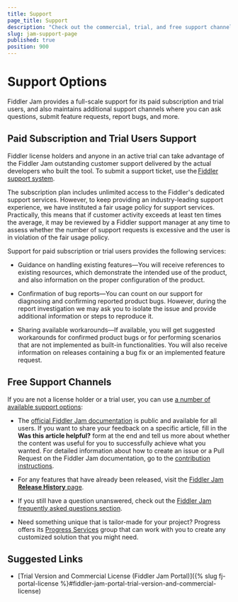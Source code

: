```yaml
---
title: Support
page_title: Support
description: "Check out the commercial, trial, and free support channels maintained by the Fiddler Jam troubleshooting solution tool."
slug: jam-support-page
published: true
position: 900
---
```


# Support Options

Fiddler Jam provides a full-scale support for its paid subscription and trial users, and also maintains additional support channels where you can ask questions, submit feature requests, report bugs, and more.

## Paid Subscription and Trial Users Support  

Fiddler license holders and anyone in an active trial can take advantage of the Fiddler Jam outstanding customer support delivered by the actual developers who built the tool. To submit a support ticket, use the [Fiddler support system](https://www.telerik.com/account/support-tickets).

The subscription plan includes unlimited access to the Fiddler's dedicated support services. However, to keep providing an industry-leading support experience, we have instituted a fair usage policy for support services. Practically, this means that if customer activity exceeds at least ten times the average, it may be reviewed by a Fiddler support manager at any time to assess whether the number of support requests is excessive and the user is in violation of the fair usage policy.

Support for paid subscription or trial users provides the following services:

* Guidance on handling existing features&mdash;You will receive references to existing resources, which demonstrate the intended use of the product, and also information on the proper configuration of the product.

* Confirmation of bug reports&mdash;You can count on our support for diagnosing and confirming reported product bugs. However, during the report investigation we may ask you to isolate the issue and provide additional information or steps to reproduce it.

* Sharing available workarounds&mdash;If available, you will get suggested workarounds for confirmed product bugs or for performing scenarios that are not implemented as built-in functionalities. You will also receive information on releases containing a bug fix or an implemented feature request.

## Free Support Channels

If you are not a license holder or a trial user, you can use [a number of available support options](https://www.telerik.com/support/fiddler-jam):

* The [official Fiddler Jam documentation](https://docs.telerik.com/fiddler-jam/introduction) is public and available for all users. If you want to share your feedback on a specific article, fill in the **Was this article helpful?** form at the end and tell us more about whether the content was useful for you to successfully achieve what you wanted. For detailed information about how to create an issue or a Pull Request on the Fiddler Jam documentation, go to the [contribution instructions](https://github.com/telerik/fiddler-jam-docs#contributing).

* For any features that have already been released, visit the [Fiddler Jam **Release History** page](https://www.telerik.com/support/whats-new/fiddler-jam/release-history).

* If you still have a question unanswered, check out the [Fiddler Jam frequently asked questions section](https://www.telerik.com/fiddler-jam/faq).

* Need something unique that is tailor-made for your project? Progress offers its [Progress Services](https://www.progress.com/services) group that can work with you to create any customized solution that you might need.

## Suggested Links

* [Trial Version and Commercial License (Fiddler Jam Portal)]({% slug fj-portal-license %}#fiddler-jam-portal-trial-version-and-commercial-license)
